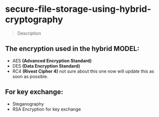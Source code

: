 # secure-file-storage-using-hybrid-cryptography

> Description

## The encryption used in the hybrid MODEL:

- AES **(Advanced Encryption Standard)**
- DES **(Data Encryption Standard)**
- RC4 **(Rivest Cipher 4)** not sure about this one now will update this as soon as possible.

## For key exchange:

- Steganography
- RSA Encryption for key exchange

